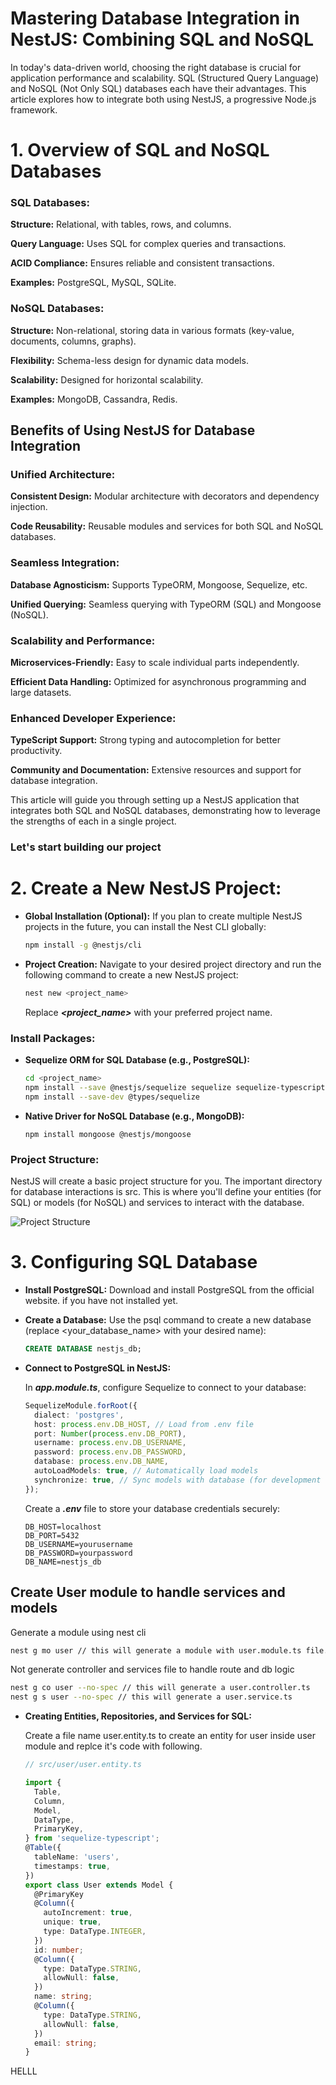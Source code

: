 # Mastering Database Integration in NestJS: Combining SQL and NoSQL

In today's data-driven world, choosing the right database is crucial for application performance and scalability. SQL (Structured Query Language) and NoSQL (Not Only SQL) databases each have their advantages. This article explores how to integrate both using NestJS, a progressive Node.js framework.

# 1. Overview of SQL and NoSQL Databases

### SQL Databases:

**Structure:** Relational, with tables, rows, and columns.

**Query Language:** Uses SQL for complex queries and transactions.

**ACID Compliance:** Ensures reliable and consistent transactions.

**Examples:** PostgreSQL, MySQL, SQLite.

### NoSQL Databases:

**Structure:** Non-relational, storing data in various formats (key-value, documents, columns, graphs).

**Flexibility:** Schema-less design for dynamic data models.

**Scalability:** Designed for horizontal scalability.

**Examples:** MongoDB, Cassandra, Redis.

## Benefits of Using NestJS for Database Integration

### Unified Architecture:

**Consistent Design:** Modular architecture with decorators and dependency injection.

**Code Reusability:** Reusable modules and services for both SQL and NoSQL databases.

### Seamless Integration:

**Database Agnosticism:** Supports TypeORM, Mongoose, Sequelize, etc.

**Unified Querying:** Seamless querying with TypeORM (SQL) and Mongoose (NoSQL).

### Scalability and Performance:

**Microservices-Friendly:** Easy to scale individual parts independently.

**Efficient Data Handling:** Optimized for asynchronous programming and large datasets.

### Enhanced Developer Experience:

**TypeScript Support:** Strong typing and autocompletion for better productivity.

**Community and Documentation:** Extensive resources and support for database integration.

This article will guide you through setting up a NestJS application that integrates both SQL and NoSQL databases, demonstrating how to leverage the strengths of each in a single project.

### Let's start building our project

# 2. Create a New NestJS Project:

- **Global Installation (Optional):** If you plan to create multiple NestJS projects in the future, you can install the Nest CLI globally:

  ```bash
  npm install -g @nestjs/cli
  ```

- **Project Creation:** Navigate to your desired project directory and run the following command to create a new NestJS project:

  ```bash
  nest new <project_name>
  ```

  Replace **_<project_name>_** with your preferred project name.

### Install Packages:

- **Sequelize ORM for SQL Database (e.g., PostgreSQL):**

  ```bash
  cd <project_name>
  npm install --save @nestjs/sequelize sequelize sequelize-typescript pg pg-hstore
  npm install --save-dev @types/sequelize
  ```

- **Native Driver for NoSQL Database (e.g., MongoDB):**

  ```
  npm install mongoose @nestjs/mongoose
  ```

### Project Structure:

NestJS will create a basic project structure for you. The important directory for database interactions is src. This is where you'll define your entities (for SQL) or models (for NoSQL) and services to interact with the database.

![Project Structure](./public/project_structur.png)

# 3. Configuring SQL Database

- **Install PostgreSQL:** Download and install PostgreSQL from the official website. if you have not installed yet.

- **Create a Database:** Use the psql command to create a new database (replace <your_database_name> with your desired name):

  ```sql
  CREATE DATABASE nestjs_db;
  ```

- **Connect to PostgreSQL in NestJS:**

  In **_app.module.ts_**, configure Sequelize to connect to your database:

  ```typescript
  SequelizeModule.forRoot({
    dialect: 'postgres',
    host: process.env.DB_HOST, // Load from .env file
    port: Number(process.env.DB_PORT),
    username: process.env.DB_USERNAME,
    password: process.env.DB_PASSWORD,
    database: process.env.DB_NAME,
    autoLoadModels: true, // Automatically load models
    synchronize: true, // Sync models with database (for development only)
  });
  ```

  Create a **_.env_** file to store your database credentials securely:

  ```properties
  DB_HOST=localhost
  DB_PORT=5432
  DB_USERNAME=yourusername
  DB_PASSWORD=yourpassword
  DB_NAME=nestjs_db
  ```

## Create User module to handle services and models

Generate a module using nest cli

```bash
nest g mo user // this will generate a module with user.module.ts file.
```

Not generate controller and services file to handle route and db logic

```bash
nest g co user --no-spec // this will generate a user.controller.ts
nest g s user --no-spec // this will generate a user.service.ts
```

- **Creating Entities, Repositories, and Services for SQL:**

  Create a file name user.entity.ts to create an entity for user inside user module and replce it's code with following.

  ```typescript
  // src/user/user.entity.ts

  import {
    Table,
    Column,
    Model,
    DataType,
    PrimaryKey,
  } from 'sequelize-typescript';
  @Table({
    tableName: 'users',
    timestamps: true,
  })
  export class User extends Model {
    @PrimaryKey
    @Column({
      autoIncrement: true,
      unique: true,
      type: DataType.INTEGER,
    })
    id: number;
    @Column({
      type: DataType.STRING,
      allowNull: false,
    })
    name: string;
    @Column({
      type: DataType.STRING,
      allowNull: false,
    })
    email: string;
  }
  ```

HELLL
